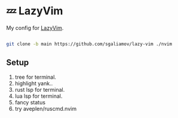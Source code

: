 # 💤 LazyVim

My config for [LazyVim](https://github.com/LazyVim/LazyVim).

``` bash

git clone -b main https://github.com/sgaliamov/lazy-vim ./nvim

```

## Setup

1. tree for terminal.
1. highlight yank..
1. rust lsp for terminal.
1. lua lsp for terminal.
1. fancy status
1. try aveplen/ruscmd.nvim
